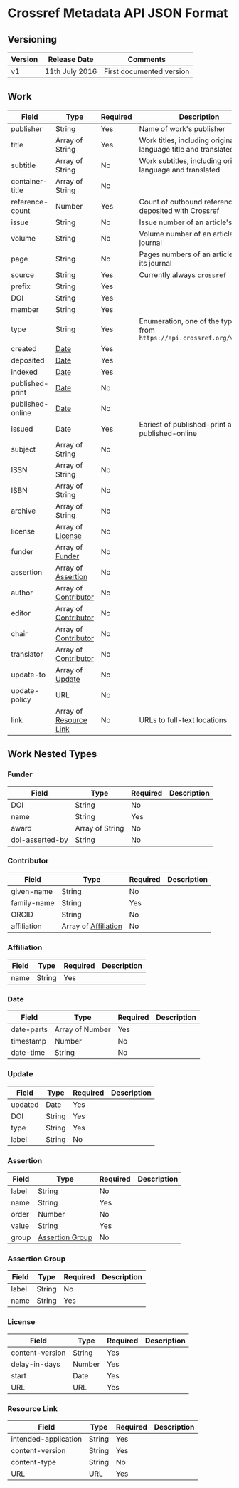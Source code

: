 # Crossref Metadata API JSON Format

## Versioning

| Version | Release Date | Comments |
|---------|--------------|----------|
| v1 | 11th July 2016 | First documented version |

## Work

| Field | Type | Required | Description |
|-------|------|----------|-------------|
| publisher | String | Yes | Name of work's publisher |
| title | Array of String | Yes | Work titles, including original language title and translated titles |
| subtitle | Array of String | No | Work subtitles, including original language and translated |
| container-title | Array of String | No |
| reference-count | Number | Yes | Count of outbound references deposited with Crossref |
| issue | String | No | Issue number of an article's journal |
| volume | String | No | Volume number of an article's journal |
| page | String | No | Pages numbers of an article within its journal |
| source | String | Yes | Currently always `crossref` |
| prefix | String | Yes | |
| DOI | String | Yes | |
| member | String | Yes | |
| type | String | Yes | Enumeration, one of the type ids from `https://api.crossref.org/v1/types` |
| created | [Date](#date) | Yes | |
| deposited | [Date](#date) | Yes | |
| indexed | [Date](#date) | Yes | |
| published-print | [Date](#date) | No | |
| published-online | [Date](#date) | No | |
| issued | Date | Yes | Eariest of published-print and published-online |
| subject | Array of String | No | |
| ISSN | Array of String | No | |
| ISBN | Array of String | No | |
| archive | Array of String | No | |
| license | Array of [License](#license) | No | |
| funder | Array of [Funder](#funder) | No | |
| assertion | Array of [Assertion](#assertion) | No | |
| author | Array of [Contributor](#contributor) | No | |
| editor | Array of [Contributor](#contributor) | No | |
| chair | Array of [Contributor](#contributor) | No | |
| translator | Array of [Contributor](#contributor) | No | |
| update-to | Array of [Update](#update) | No | |
| update-policy | URL | No | |
| link | Array of [Resource Link](#resource-link) | No | URLs to full-text locations |

## Work Nested Types

### Funder

| Field | Type | Required | Description |
|-------|------|----------|-------------|
| DOI | String | No | |
| name | String | Yes | |
| award | Array of String | No | |
| doi-asserted-by | String | No | |

### Contributor

| Field | Type | Required | Description |
|-------|------|----------|-------------|
| given-name | String | No | |
| family-name | String | Yes | |
| ORCID | String | No | |
| affiliation | Array of [Affiliation](#affiliation) | No | |

### Affiliation

| Field | Type | Required | Description |
|-------|------|----------|-------------|
| name | String | Yes | |

### Date

| Field | Type | Required | Description |
|-------|------|----------|-------------|
| date-parts | Array of Number | Yes | |
| timestamp | Number | No | |
| date-time | String | No | |

### Update

| Field | Type | Required | Description |
|-------|------|----------|-------------|
| updated | Date | Yes | |
| DOI | String | Yes | |
| type | String | Yes | |
| label | String | No | |

### Assertion

| Field | Type | Required | Description |
|-------|------|----------|-------------|
| label | String | No | |
| name | String | Yes | |
| order | Number | No | |
| value | String | Yes | |
| group | [Assertion Group](#assertion-group) | No | |

### Assertion Group

| Field | Type | Required | Description |
|-------|------|----------|-------------|
| label | String | No | |
| name | String | Yes | |

### License

| Field | Type | Required | Description |
|-------|------|----------|-------------|
| content-version | String | Yes | |
| delay-in-days | Number | Yes | |
| start | Date | Yes | |
| URL | URL | Yes | |

### Resource Link

| Field | Type | Required | Description |
|-------|------|----------|-------------|
| intended-application | String | Yes | |
| content-version | String | Yes | |
| content-type | String | No | |
| URL | URL | Yes | |
